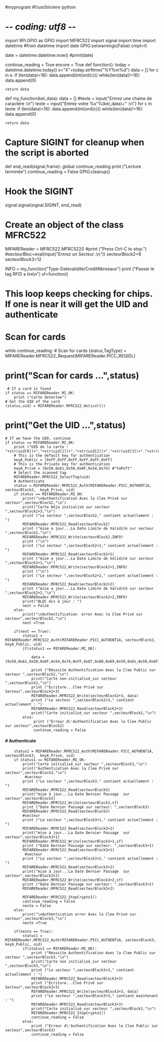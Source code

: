 #myprogram
#!/usr/bin/env python
# -*- coding: utf8 -*-
import RPi.GPIO as GPIO
import MFRC522
import signal
import time
import datetime
#from datetime import date
GPIO.setwarnings(False)
cmpt=0

date = datetime.datetime.now()
#print(date)
    
continue_reading = True
encore = True
def function():
    today = datetime.datetime.today()
    s="X"+today.strftime("%Y%m%d")
    data = []
    for c in  s:
        if (len(data)<16):
            data.append(int(ord(c)))
    while(len(data)!=16):
        data.append(0)
        
    return data

def my_function(kel_data):
    data = []
     #texte = input("Entrez une chaine de caractère :\n")
    texte = input("Entrez votre %s"%(kel_data)+" :\n")
    for c in texte:
        if (len(data)<16):
            data.append(int(ord(c)))
    while(len(data)!=16):
        data.append(0)
        
    return data

# Capture SIGINT for cleanup when the script is aborted
def end_read(signal,frame):
    global continue_reading
    print ("Lecture terminée")
    continue_reading = False
    GPIO.cleanup()
# Hook the SIGINT
signal.signal(signal.SIGINT, end_read)
# Create an object of the class MFRC522
MIFAREReader = MFRC522.MFRC522()
#print ("Press Ctrl-C to stop.")
#secteurBloc=eval(input("Entrez un Secteur :\n"))
secteurBlock2=8
secteurBlock3=12

INFO = my_function("Type-Datevalidité/CreditNbrseaux")
print ("Passer le tag RFID a lire\n")
sf=function()
# This loop keeps checking for chips. If one is near it will get the UID and authenticate
# Scan for cards 
while continue_reading:
    # Scan for cards 
    (status,TagType) = MIFAREReader.MFRC522_Request(MIFAREReader.PICC_REQIDL)
   # print("Scan for cards ...",status)
     # If a card is found
    if status == MIFAREReader.MI_OK:
        print ("Carte detectee")
    # Get the UID of the card
    (status,uid) = MIFAREReader.MFRC522_Anticoll()
   # print("Get the UID ...",status)
    # If we have the UID, continue
    if status == MIFAREReader.MI_OK:
        print ("UID de la carte : "+str(uid[0])+"."+str(uid[1])+"."+str(uid[2])+"."+str(uid[3])+"."+str(uid[4]))
        # This is the default key for authentication
        keyA_Public = [0xFF,0xFF,0xFF,0xFF,0xFF,0xFF]
        # This is the Private key for authentication
        keyA_Privé = [0x59,0x61,0x50,0x6F,0x54,0x74] #"YaPoTt"
        # Select the scanned tag
        MIFAREReader.MFRC522_SelectTag(uid)
        # Authenticate
        status = MIFAREReader.MFRC522_Auth(MIFAREReader.PICC_AUTHENT1A, secteurBlock2,  keyA_Privé, uid)
        if status == MIFAREReader.MI_OK:
            print("\nAuthentification Avec la Clee Privé sur secteur",secteurBlock2,"\n")
            print("Carte Déja initialisé sur secteur ",secteurBlock2+3,"\n")
            print ("Le secteur ",secteurBlock2," contient actuellement : ")
            MIFAREReader.MFRC522_Read(secteurBlock2)
            print ("mise a jour...La Date Limite de Validité sur secteur ",secteurBlock2,"\n")
            MIFAREReader.MFRC522_Write(secteurBlock2,INFO)
            print ("\n")
            print ("Le secteur ",secteurBlock2+1," contient actuellement : ")
            MIFAREReader.MFRC522_Read(secteurBlock2+1)
            print ("mise a jour...La Date Limite de Validité sur secteur ",secteurBlock2+1,"\n")
            MIFAREReader.MFRC522_Write(secteurBlock2+1,INFO)
            print ("\n")
            print ("Le secteur ",secteurBlock2+2," contient actuellement : ")
            MIFAREReader.MFRC522_Read(secteurBlock2+2)
            print ("mise a jour...La Date Limite de Validité sur secteur ",secteurBlock2+2,"\n")
            MIFAREReader.MFRC522_Write(secteurBlock2+2,INFO)
            print("BLOC mis à jour : ")
            next = False
        else:
            print("\nAuthentification  error Avec la Clee Privé sur secteur",secteurBlock2,"\n")
            next =True
            
        if(next == True):
            status1 = MIFAREReader.MFRC522_Auth(MIFAREReader.PICC_AUTHENT1A, secteurBlock2, keyA_Public, uid)
            if(status1 == MIFAREReader.MI_OK):
                
                data = [0x59,0x61,0x50,0x6F,0x54,0x74,0xFF,0x07,0x80,0x69,0x59,0x61,0x50,0x6F,0x54,0x74]
                
                print ("Réussite Authentification Avec la Clee Public sur secteur ",secteurBlock2,"\n")
                print("Carte non-initialisé_sur secteur ",secteurBlock2,"\n")
                print ("Ecriture...Clee Privé sur Secteur",secteurBlock2+3)
                MIFAREReader.MFRC522_Write(secteurBlock2+3, data)
                print ("Le secteur ",secteurBlock2+3," contient actuellement : ")
                MIFAREReader.MFRC522_Read(secteurBlock2+3)
                print("Carte initialisé_sur secteur ",secteurBlock2,"\n")
            else:
                 print ("Erreur d\'Authentification Avec la Clee Public sur secteur",secteurBlock2)
                 continue_reading = False
####        # Authenticate
        status1 = MIFAREReader.MFRC522_Auth(MIFAREReader.PICC_AUTHENT1A, secteurBlock3,  keyA_Privé, uid)
        if status1 == MIFAREReader.MI_OK:
            print("Carte initialisé_sur secteur ",secteurBlock3,"\n")
            print("Authentication Avec la Clee Privé sur secteur",secteurBlock3,"\n")
             #secteur 
            print ("Le secteur ",secteurBlock3," contient actuellement : ")
            MIFAREReader.MFRC522_Read(secteurBlock3)
            print("mise à jour...La Date Dernier Passage  sur secteur",secteurBlock3)
            MIFAREReader.MFRC522_Write(secteurBlock3,sf)
            print ("Date Dernier Passage sur secteur: ",secteurBlock3)
            MIFAREReader.MFRC522_Read(secteurBlock3)
            #secteur 
            print ("Le secteur ",secteurBlock3+1," contient actuellement : ")
            MIFAREReader.MFRC522_Read(secteurBlock3+1)
            print("mise à jour...La Date Dernier Passage  sur secteur",secteurBlock3+1)
            MIFAREReader.MFRC522_Write(secteurBlock3+1,sf)
            print ("Date Dernier Passage sur secteur: ",secteurBlock3+1)
            MIFAREReader.MFRC522_Read(secteurBlock3+1)
             #secteur
            print ("Le secteur ",secteurBlock3+2," contient actuellement : ")
            MIFAREReader.MFRC522_Read(secteurBlock3+2)
            print("mise à jour...La Date Dernier Passage  sur secteur",secteurBlock3+2)
            MIFAREReader.MFRC522_Write(secteurBlock3+2,sf)
            print ("Date Dernier Passage sur secteur: ",secteurBlock3+2)
            MIFAREReader.MFRC522_Read(secteurBlock3+2)
            
            MIFAREReader.MFRC522_StopCrypto1()
            continue_reading = False
            nexto = False
        else:
            print("\nAuthentication error Avec la Clee Privé sur secteur",secteurBlock3,"\n")
            nexto =True
            
        if(nexto == True):
            status1 = MIFAREReader.MFRC522_Auth(MIFAREReader.PICC_AUTHENT1A, secteurBlock3, keyA_Public, uid)
            if(status1 == MIFAREReader.MI_OK):
                print ("Réussite Authentification Avec la Clee Public sur secteur ",secteurBlock3,"\n")
                print("Carte non initialisé_sur secteur ",secteurBlock3,"\n")
                print ("Le secteur ",secteurBlock3+3," contient actuellement : ")
                MIFAREReader.MFRC522_Read(secteurBlock3+3)
                print ("Ecriture...Clee Privé sur Secteur",secteurBlock3+3)
                MIFAREReader.MFRC522_Write(secteurBlock3+3, data)
                print ("Le secteur ",secteurBlock3+3," contient maintenant : ")
                MIFAREReader.MFRC522_Read(secteurBlock3+3)
                print("Carte initialisé_sur secteur ",secteurBlock3,"\n")
                MIFAREReader.MFRC522_StopCrypto1()
                continue_reading = False
            else:
                print ("Erreur d\'Authentification Avec la Clee Public sur secteur",secteurBlock3)
                continue_reading = False
        

